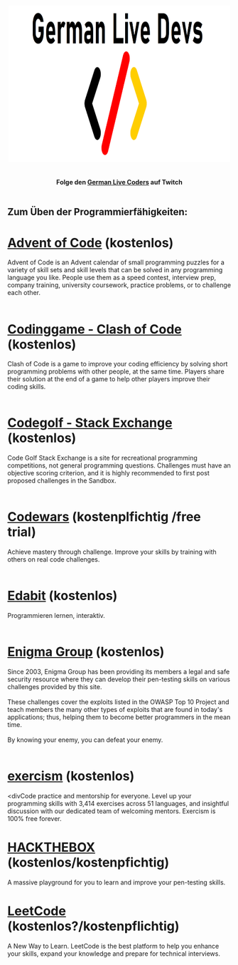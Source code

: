 <div align="center">
	<img width="500" height="350" src="german_live_devs.png" alt="GermanLiveCoders Logo">
	<br>
	<br>
</div>

<br>

<div align="center">
	<b>Folge den <a href="https://twitch.tv/GermanLiveCoders">German Live Coders</a> auf Twitch</a></b>
</div>
<br>

## Zum Üben der Programmierfähigkeiten:
# [Advent of Code](https://adventofcode.com/) (kostenlos)
<div>Advent of Code is an Advent calendar of small programming puzzles for a variety of skill sets and skill levels that can be solved in any programming language you like. People use them as a speed contest, interview prep, company training, university coursework, practice problems, or to challenge each other.</div>
<br>

# [Codinggame - Clash of Code](https://www.codingame.com/multiplayer/clashofcode) (kostenlos)
<div>Clash of Code is a game to improve your coding efficiency by solving short programming problems with other people, at the same time. Players share their solution at the end of a game to help other players improve their coding skills.</div>
<br>

# [Codegolf - Stack Exchange](https://codegolf.stackexchange.com/) (kostenlos)
<div>Code Golf Stack Exchange is a site for recreational programming competitions, not general programming questions. Challenges must have an objective scoring criterion, and it is highly recommended to first post proposed challenges in the Sandbox.</div>
<br>

# [Codewars](https://www.codewars.com/) (kostenplfichtig /free trial)
<div>Achieve mastery through challenge. Improve your skills by training with others on real code challenges.</div>
<br>

# [Edabit](https://edabit.com/) (kostenlos)
<div>Programmieren lernen, interaktiv.</div>
<br>

# [Enigma Group](https://www.enigmagroup.org/pages/challenges) (kostenlos)
<div>Since 2003, Enigma Group has been providing its members a legal and safe security resource where they can develop their pen-testing skills on various challenges provided by this site.
<br><br>
These challenges cover the exploits listed in the OWASP Top 10 Project and teach members the many other types of exploits that are found in today's applications; thus, helping them to become better programmers in the mean time.
<br><br>
By knowing your enemy, you can defeat your enemy.</div>
<br>

# [exercism](https://exercism.io/) (kostenlos)
<divCode practice and mentorship for everyone. Level up your programming skills with 3,414 exercises across 51 languages, and insightful discussion with our dedicated team of welcoming mentors. Exercism is 100% free forever.</div>
<br>

# [HACKTHEBOX](https://www.hackthebox.eu/individuals) (kostenlos/kostenpfichtig)
<div>A massive playground for you to learn and improve your pen-testing skills.
</div>


# [LeetCode](https://leetcode.com/) (kostenlos?/kostenpflichtig)
<div>A New Way to Learn. LeetCode is the best platform to help you enhance your skills, expand your knowledge and prepare for technical interviews.
</div>
<br>
<br>
